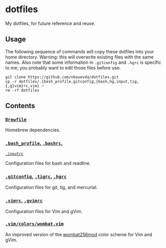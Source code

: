 <!-- Nikita Kouevda -->
<!-- 2014/04/27 -->

# dotfiles

My dotfiles, for future reference and reuse.

## Usage

The following sequence of commands will copy these dotfiles into your home
directory. Warning: this will overwrite existing files with the same names. Also
note that some information in `.gitconfig` and `.hgrc` is specific to me; you
probably want to edit those files before use.

    git clone https://github.com/nkouevda/dotfiles.git
    cp -r dotfiles/.{bash_profile,gitconfig,{bash,hg,input,tig,{,g}vim}rc,vim} ~
    rm -rf dotfiles

## Contents

### [`Brewfile`](Brewfile)

Homebrew dependencies.

### [`.bash_profile`](.bash_profile), [`.bashrc`](.bashrc),
[`.inputrc`](.inputrc)

Configuration files for bash and readline.

### [`.gitconfig`](.gitconfig), [`.tigrc`](.tigrc), [`.hgrc`](.hgrc)

Configuration files for git, tig, and mercurial.

### [`.vimrc`](.vimrc), [`.gvimrc`](.gvimrc)

Configuration files for Vim and gVim.

### [`.vim/colors/wombat.vim`](.vim/colors/wombat.vim)

An improved version of the
[wombat256mod](http://www.vim.org/scripts/script.php?script_id=2465) color
scheme for Vim and gVim.
